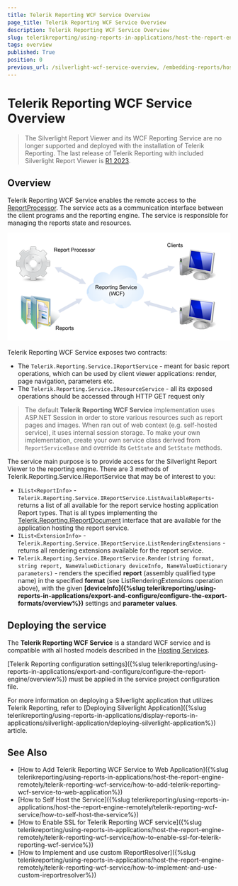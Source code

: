 ```yaml
---
title: Telerik Reporting WCF Service Overview
page_title: Telerik Reporting WCF Service Overview
description: Telerik Reporting WCF Service Overview
slug: telerikreporting/using-reports-in-applications/host-the-report-engine-remotely/telerik-reporting-wcf-service/overview
tags: overview
published: True
position: 0
previous_url: /silverlight-wcf-service-overview, /embedding-reports/host-the-report-engine-remotely/telerik-reporting-wcf-service/, /silverlight-wcf-service
---
```


# Telerik Reporting WCF Service Overview

> The Silverlight Report Viewer and its WCF Reporting Service are no longer supported and deployed with the installation of Telerik Reporting. The last release of Telerik Reporting with included Silverlight Report Viewer is [R1 2023](https://www.telerik.com/support/whats-new/reporting/release-history/progress-telerik-reporting-r1-2023-17-0-23-118).

## Overview

Telerik Reporting WCF Service enables the remote access to the [ReportProcessor](/api/Telerik.Reporting.Processing.ReportProcessor). The service acts as a communication interface between the client programs and the reporting engine. The service is responsible for managing the reports state and resources. 

![](images/WCFService.png)

Telerik Reporting WCF Service exposes two contracts:

* The `Telerik.Reporting.Service.IReportService` - meant for basic report operations, which can be used by client viewer applications: render, page navigation, parameters etc. 
* The `Telerik.Reporting.Service.IResourceService` - all its exposed operations should be accessed through HTTP GET request only 

> The default __Telerik Reporting WCF Service__ implementation uses ASP.NET Session in order to store various resources such as report pages and images. When ran out of web context (e.g. self-hosted service), it uses internal session storage. To make your own implementation, create your own service class derived from `ReportServiceBase` and override its `GetState` and `SetState` methods.

The service main purpose is to provide access for the Silverlight Report Viewer to the reporting engine. There are 3 methods of Telerik.Reporting.Service.IReportService that may be of interest to you: 

* `IList<ReportInfo>` - `Telerik.Reporting.Service.IReportService.ListAvailableReports`- returns a list of all available for the report service hosting application Report types. That is all types implementing the [Telerik.Reporting.IReportDocument](/api/Telerik.Reporting.IReportDocument) interface that are available for the application hosting the report service.
* `IList<ExtensionInfo>` - `Telerik.Reporting.Service.IReportService.ListRenderingExtensions` - returns all rendering extensions available for the report service.
* `Telerik.Reporting.Service.IReportService.Render(string format, string report, NameValueDictionary deviceInfo, NameValueDictionary parameters)` - renders the specified __report__ (assembly qualified type name) in the specified __format__ (see ListRenderingExtensions operation above), with the given __[deviceInfo]({%slug telerikreporting/using-reports-in-applications/export-and-configure/configure-the-export-formats/overview%})__ settings and __parameter values__.

## Deploying the service

The __Telerik Reporting WCF Service__ is a standard WCF service and is compatible with all hosted models described in the [Hosting Services](http://msdn.microsoft.com/en-us/library/ms730158). 

[Telerik Reporting configuration settings]({%slug telerikreporting/using-reports-in-applications/export-and-configure/configure-the-report-engine/overview%}) must be applied in the service project configuration file.

For more information on deploying a Silverlight application that utilizes Telerik Reporting, refer to [Deploying Silverlight Application]({%slug telerikreporting/using-reports-in-applications/display-reports-in-applications/silverlight-application/deploying-silverlight-application%}) article.

## See Also

* [How to Add Telerik Reporting WCF Service to Web Application]({%slug telerikreporting/using-reports-in-applications/host-the-report-engine-remotely/telerik-reporting-wcf-service/how-to-add-telerik-reporting-wcf-service-to-web-application%})
* [How to Self Host the Service]({%slug telerikreporting/using-reports-in-applications/host-the-report-engine-remotely/telerik-reporting-wcf-service/how-to-self-host-the-service%})
* [How to Enable SSL for Telerik Reporting WCF service]({%slug telerikreporting/using-reports-in-applications/host-the-report-engine-remotely/telerik-reporting-wcf-service/how-to-enable-ssl-for-telerik-reporting-wcf-service%})
* [How to Implement and use custom IReportResolver]({%slug telerikreporting/using-reports-in-applications/host-the-report-engine-remotely/telerik-reporting-wcf-service/how-to-implement-and-use-custom-ireportresolver%})
